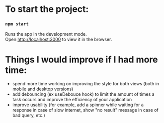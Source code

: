 # To start the project:

### `npm start`

Runs the app in the development mode.\
Open [http://localhost:3000](http://localhost:3000) to view it in the browser.

# Things I would improve if I had more time:

- spend more time working on improving the style for both views (both in mobile and desktop versions)
- add debouncing (ex useDebouce hook) to limit the amount of times a task occurs and improve the efficiency of your application
- improve usability (for example, add a spinner while waiting for a response in case of slow internet, show "no result" message in case of bad query, etc.)
